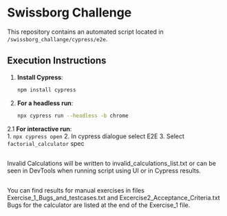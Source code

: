 
# Swissborg Challenge

This repository contains an automated script located in `/swissborg_challange/cypress/e2e`.

## Execution Instructions

1. **Install Cypress**:
   ```bash
   npm install cypress
2. **For a headless run**:
	```bash
	npx cypress run --headless -b chrome
2.1 **For interactive run**:	
	1.	`npx cypress open`
	2.	In cypress dialogue select E2E
	3.	Select `factorial_calculator` spec

##
Invalid Calculations will be written to invalid_calculations_list.txt or can be seen in DevTools when running script using UI or in Cypress results.
##
You can find results for manual exercises in files Exercise_1_Bugs_and_testcases.txt and Excercise2_Acceptance_Criteria.txt
Bugs for the calculator are listed at the end of the Exercise_1 file.


		
